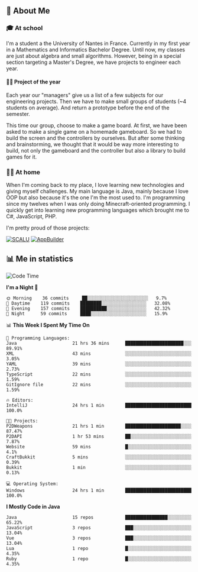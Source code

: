 ## 👀 About Me

### 🎓 At school

I'm a student a the University of Nantes in France. Currently in my first year in a Mathematics and Informatics Bachelor Degree. Until now, my classes are just about algebra and small algorithms. However, being in a special section targeting a Master's Degree, we have projects to engineer each year. 

#### 🔧🔬 Project of the year

Each year our "managers" give us a list of a few subjects for our engineering projects. Then we have to make small groups of students (~4 students on average). And return a prototype before the end of the semester.

This time our group, choose to make a game board. At first, we have been asked to make a single game on a homemade gameboard. So we had to build the screen and the controllers by ourselves. 
But after some thinking and brainstorming, we thought that it would be way more interesting to build, not only the gameboard and the controller but also a library to build games for it.

### 👨‍💻 At home

When I'm coming back to my place, I love learning new technologies and giving myself challenges. My main language is Java, mainly because I love OOP but also because it's the one I'm the most used to. I'm programming since my twelves when I was only doing Minecraft-oriented programming.  I quickly get into learning new programming languages which brought me to C#, JavaScript, PHP. 

I'm pretty proud of those projects:

[![SCALU](https://github-readme-stats.vercel.app/api/pin?username=renardfute&repo=SCALU)](https://github.com/renardfute/scalu)
[![AppBuilder](https://github-readme-stats.vercel.app/api/pin?username=pulsedev2&repo=AppBuilder)](https://github.com/pulsedev2/AppBuilder)

## 📊 Me in statistics
<!--START_SECTION:waka-->
![Code Time](http://img.shields.io/badge/Code%20Time-204%20hrs%2033%20mins-blue)

**I'm a Night 🦉** 

```text
🌞 Morning    36 commits     ██░░░░░░░░░░░░░░░░░░░░░░░   9.7% 
🌆 Daytime    119 commits    ████████░░░░░░░░░░░░░░░░░   32.08% 
🌃 Evening    157 commits    ██████████░░░░░░░░░░░░░░░   42.32% 
🌙 Night      59 commits     ████░░░░░░░░░░░░░░░░░░░░░   15.9%

```


📊 **This Week I Spent My Time On** 

```text
💬 Programming Languages: 
Java                     21 hrs 36 mins      ██████████████████████░░░   89.91% 
XML                      43 mins             ░░░░░░░░░░░░░░░░░░░░░░░░░   3.05% 
YAML                     39 mins             ░░░░░░░░░░░░░░░░░░░░░░░░░   2.73% 
TypeScript               22 mins             ░░░░░░░░░░░░░░░░░░░░░░░░░   1.59% 
GitIgnore file           22 mins             ░░░░░░░░░░░░░░░░░░░░░░░░░   1.59%

🔥 Editors: 
IntelliJ                 24 hrs 1 min        █████████████████████████   100.0%

🐱‍💻 Projects: 
P2DWeapons               21 hrs 1 min        █████████████████████░░░░   87.47% 
P2DAPI                   1 hr 53 mins        ██░░░░░░░░░░░░░░░░░░░░░░░   7.87% 
Website                  59 mins             █░░░░░░░░░░░░░░░░░░░░░░░░   4.1% 
CraftBukkit              5 mins              ░░░░░░░░░░░░░░░░░░░░░░░░░   0.39% 
Bukkit                   1 min               ░░░░░░░░░░░░░░░░░░░░░░░░░   0.13%

💻 Operating System: 
Windows                  24 hrs 1 min        █████████████████████████   100.0%

```

**I Mostly Code in Java** 

```text
Java                     15 repos            ████████████████░░░░░░░░░   65.22% 
JavaScript               3 repos             ███░░░░░░░░░░░░░░░░░░░░░░   13.04% 
Vue                      3 repos             ███░░░░░░░░░░░░░░░░░░░░░░   13.04% 
Lua                      1 repo              █░░░░░░░░░░░░░░░░░░░░░░░░   4.35% 
Ruby                     1 repo              █░░░░░░░░░░░░░░░░░░░░░░░░   4.35%

```



<!--END_SECTION:waka-->

